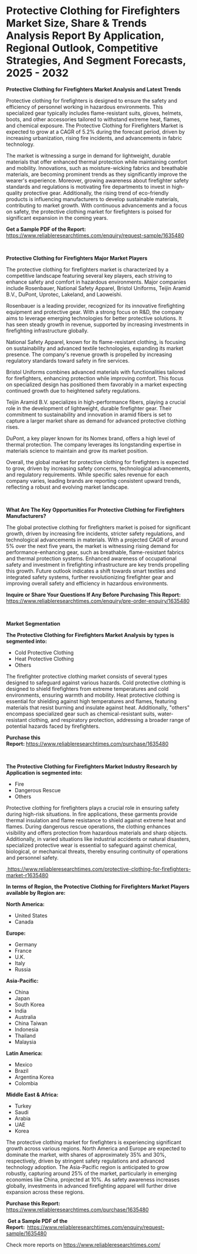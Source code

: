 <p><h1>Protective Clothing for Firefighters Market Size, Share & Trends Analysis Report By Application, Regional Outlook, Competitive Strategies, And Segment Forecasts, 2025 - 2032</h1></p><p><strong>Protective Clothing for Firefighters Market Analysis and Latest Trends</strong></p>
<p><p>Protective clothing for firefighters is designed to ensure the safety and efficiency of personnel working in hazardous environments. This specialized gear typically includes flame-resistant suits, gloves, helmets, boots, and other accessories tailored to withstand extreme heat, flames, and chemical exposure. The Protective Clothing for Firefighters Market is expected to grow at a CAGR of 5.2% during the forecast period, driven by increasing urbanization, rising fire incidents, and advancements in fabric technology.</p><p>The market is witnessing a surge in demand for lightweight, durable materials that offer enhanced thermal protection while maintaining comfort and mobility. Innovations, such as moisture-wicking fabrics and breathable materials, are becoming prominent trends as they significantly improve the wearer's experience. Moreover, growing awareness about firefighter safety standards and regulations is motivating fire departments to invest in high-quality protective gear. Additionally, the rising trend of eco-friendly products is influencing manufacturers to develop sustainable materials, contributing to market growth. With continuous advancements and a focus on safety, the protective clothing market for firefighters is poised for significant expansion in the coming years.</p></p>
<p><strong>Get a Sample PDF of the Report:&nbsp;</strong> <a href="https://www.reliableresearchtimes.com/enquiry/request-sample/1635480?utm_campaign=3227&utm_medium=2&utm_source=Github&utm_content=ia&utm_term=04042025&utm_id=protective-clothing-for-firefighters">https://www.reliableresearchtimes.com/enquiry/request-sample/1635480</a></p>
<p>&nbsp;</p>
<p><strong>Protective Clothing for Firefighters Major Market Players</strong></p>
<p><p>The protective clothing for firefighters market is characterized by a competitive landscape featuring several key players, each striving to enhance safety and comfort in hazardous environments. Major companies include Rosenbauer, National Safety Apparel, Bristol Uniforms, Teijin Aramid B.V., DuPont, Uprotec, Lakeland, and Laoweishi.</p><p>Rosenbauer is a leading provider, recognized for its innovative firefighting equipment and protective gear. With a strong focus on R&D, the company aims to leverage emerging technologies for better protective solutions. It has seen steady growth in revenue, supported by increasing investments in firefighting infrastructure globally.</p><p>National Safety Apparel, known for its flame-resistant clothing, is focusing on sustainability and advanced textile technologies, expanding its market presence. The company's revenue growth is propelled by increasing regulatory standards toward safety in fire services.</p><p>Bristol Uniforms combines advanced materials with functionalities tailored for firefighters, enhancing protection while improving comfort. This focus on specialized design has positioned them favorably in a market expecting continued growth due to heightened safety regulations.</p><p>Teijin Aramid B.V. specializes in high-performance fibers, playing a crucial role in the development of lightweight, durable firefighter gear. Their commitment to sustainability and innovation in aramid fibers is set to capture a larger market share as demand for advanced protective clothing rises.</p><p>DuPont, a key player known for its Nomex brand, offers a high level of thermal protection. The company leverages its longstanding expertise in materials science to maintain and grow its market position.</p><p>Overall, the global market for protective clothing for firefighters is expected to grow, driven by increasing safety concerns, technological advancements, and regulatory requirements. While specific sales revenue for each company varies, leading brands are reporting consistent upward trends, reflecting a robust and evolving market landscape.</p></p>
<p>&nbsp;</p>
<p><strong>What Are The Key Opportunities For Protective Clothing for Firefighters Manufacturers?</strong></p>
<p><p>The global protective clothing for firefighters market is poised for significant growth, driven by increasing fire incidents, stricter safety regulations, and technological advancements in materials. With a projected CAGR of around 5% over the next five years, the market is witnessing rising demand for performance-enhancing gear, such as breathable, flame-resistant fabrics and thermal protection systems. Enhanced awareness of occupational safety and investment in firefighting infrastructure are key trends propelling this growth. Future outlook indicates a shift towards smart textiles and integrated safety systems, further revolutionizing firefighter gear and improving overall safety and efficiency in hazardous environments.</p></p>
<p><strong>Inquire or Share Your Questions If Any Before Purchasing This Report:</strong> <a href="https://www.reliableresearchtimes.com/enquiry/pre-order-enquiry/1635480?utm_campaign=3227&utm_medium=2&utm_source=Github&utm_content=ia&utm_term=04042025&utm_id=protective-clothing-for-firefighters">https://www.reliableresearchtimes.com/enquiry/pre-order-enquiry/1635480</a></p>
<p>&nbsp;</p>
<p><strong>Market Segmentation</strong></p>
<p><strong>The Protective Clothing for Firefighters Market Analysis by types is segmented into:</strong></p>
<p><ul><li>Cold Protective Clothing</li><li>Heat Protective Clothing</li><li>Others</li></ul></p>
<p><p>The firefighter protective clothing market consists of several types designed to safeguard against various hazards. Cold protective clothing is designed to shield firefighters from extreme temperatures and cold environments, ensuring warmth and mobility. Heat protective clothing is essential for shielding against high temperatures and flames, featuring materials that resist burning and insulate against heat. Additionally, "others" encompass specialized gear such as chemical-resistant suits, water-resistant clothing, and respiratory protection, addressing a broader range of potential hazards faced by firefighters.</p></p>
<p><strong>Purchase this Report:&nbsp;</strong><a href="https://www.reliableresearchtimes.com/purchase/1635480?utm_campaign=3227&utm_medium=2&utm_source=Github&utm_content=ia&utm_term=04042025&utm_id=protective-clothing-for-firefighters">https://www.reliableresearchtimes.com/purchase/1635480</a></p>
<p>&nbsp;</p>
<p><strong>The Protective Clothing for Firefighters Market Industry Research by Application is segmented into:</strong></p>
<p><ul><li>Fire</li><li>Dangerous Rescue</li><li>Others</li></ul></p>
<p><p>Protective clothing for firefighters plays a crucial role in ensuring safety during high-risk situations. In fire applications, these garments provide thermal insulation and flame resistance to shield against extreme heat and flames. During dangerous rescue operations, the clothing enhances visibility and offers protection from hazardous materials and sharp objects. Additionally, in varied situations like industrial accidents or natural disasters, specialized protective wear is essential to safeguard against chemical, biological, or mechanical threats, thereby ensuring continuity of operations and personnel safety.</p></p>
<p><a href="https://www.reliableresearchtimes.com/protective-clothing-for-firefighters-market-r1635480?utm_campaign=3227&utm_medium=2&utm_source=Github&utm_content=ia&utm_term=04042025&utm_id=protective-clothing-for-firefighters">&nbsp;https://www.reliableresearchtimes.com/protective-clothing-for-firefighters-market-r1635480</a></p>
<p><strong>In terms of Region, the Protective Clothing for Firefighters Market Players available by Region are:</strong></p>
<p>
    <p> <strong> North America: </strong>
        <ul>
            <li>United States</li>
            <li>Canada</li>
        </ul>
        </p> 
    <p> <strong> Europe: </strong>
        <ul>
            <li>Germany</li>
            <li>France</li>
            <li>U.K.</li>
            <li>Italy</li>
            <li>Russia</li>
        </ul>
        </p> 
    <p> <strong> Asia-Pacific: </strong>
        <ul>
            <li>China</li>
            <li>Japan</li>
            <li>South Korea</li>
            <li>India</li>
            <li>Australia</li>
            <li>China Taiwan</li>
            <li>Indonesia</li>
            <li>Thailand</li>
            <li>Malaysia</li>
        </ul>
        </p> 
    <p> <strong> Latin America: </strong>
        <ul>
            <li>Mexico</li>
            <li>Brazil</li>
            <li>Argentina Korea</li>
            <li>Colombia</li>
        </ul>
        </p> 
    <p> <strong> Middle East & Africa: </strong>
        <ul>
            <li>Turkey</li>
            <li>Saudi</li>
            <li>Arabia</li>
            <li>UAE</li>
            <li>Korea</li>
        </ul>
    </p>
    </p>
<p><p>The protective clothing market for firefighters is experiencing significant growth across various regions. North America and Europe are expected to dominate the market, with shares of approximately 35% and 30%, respectively, driven by stringent safety regulations and advanced technology adoption. The Asia-Pacific region is anticipated to grow robustly, capturing around 25% of the market, particularly in emerging economies like China, projected at 10%. As safety awareness increases globally, investments in advanced firefighting apparel will further drive expansion across these regions.</p></p>
<p><strong>Purchase this Report: </strong><a href="https://www.reliableresearchtimes.com/purchase/1635480?utm_campaign=3227&utm_medium=2&utm_source=Github&utm_content=ia&utm_term=04042025&utm_id=protective-clothing-for-firefighters">https://www.reliableresearchtimes.com/purchase/1635480</a></p>
<p>&nbsp;<strong>Get a Sample PDF of the Report:&nbsp;&nbsp;</strong><a href="https://www.reliableresearchtimes.com/enquiry/request-sample/1635480?utm_campaign=3227&utm_medium=2&utm_source=Github&utm_content=ia&utm_term=04042025&utm_id=protective-clothing-for-firefighters">https://www.reliableresearchtimes.com/enquiry/request-sample/1635480</a></p>
<p><strong></strong></p>
<p>Check more reports on <a href="https://www.reliableresearchtimes.com/?utm_campaign=3227&utm_medium=2&utm_source=Github&utm_content=ia&utm_term=04042025&utm_id=protective-clothing-for-firefighters">https://www.reliableresearchtimes.com/</a></p>